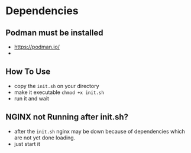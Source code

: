 # Dependencies

## Podman must be installed
- https://podman.io/
- 

## How To Use

- copy the `init.sh` on your directory
- make it executable `chmod +x init.sh`
- run it and wait

## NGINX not Running after init.sh?
- after the `init.sh` nginx may be down because of dependencies which are not yet done loading.
- just start it